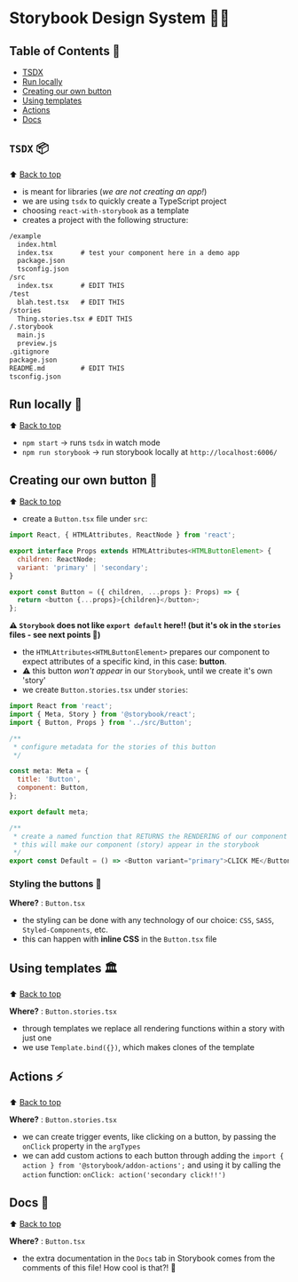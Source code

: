 # Storybook Design System 👩‍🎨

## Table of Contents 🌳

- [TSDX](#tsdx-)
- [Run locally](#run-locally-)
- [Creating our own button](#creating-our-own-button-)
- [Using templates](#using-templates-)
- [Actions](#actions-)
- [Docs](#docs-)

## `TSDX` 📦

⬆️ [Back to top](#table-of-contents-)

- is meant for libraries (_we are not creating an app!_)
- we are using `tsdx` to quickly create a TypeScript project
- choosing `react-with-storybook` as a template
- creates a project with the following structure:

```txt
/example
  index.html
  index.tsx       # test your component here in a demo app
  package.json
  tsconfig.json
/src
  index.tsx       # EDIT THIS
/test
  blah.test.tsx   # EDIT THIS
/stories
  Thing.stories.tsx # EDIT THIS
/.storybook
  main.js
  preview.js
.gitignore
package.json
README.md         # EDIT THIS
tsconfig.json
```

## Run locally 💨

⬆️ [Back to top](#table-of-contents-)

- `npm start` -> runs `tsdx` in watch mode
- `npm run storybook` -> run storybook locally at `http://localhost:6006/`

## Creating our own button 🧩

⬆️ [Back to top](#table-of-contents-)

- create a `Button.tsx` file under `src`:

```javascript
import React, { HTMLAttributes, ReactNode } from 'react';

export interface Props extends HTMLAttributes<HTMLButtonElement> {
  children: ReactNode;
  variant: 'primary' | 'secondary';
}

export const Button = ({ children, ...props }: Props) => {
  return <button {...props}>{children}</button>;
};
```

**⚠️ `Storybook` does not like `export default` here!! (but it's ok in the `stories` files - see next points 🤔)**

- the `HTMLAttributes<HTMLButtonElement>` prepares our component to expect attributes of a specific kind, in this case: **button**.
- ⚠️ this button _won't appear_ in our `Storybook`, until we create it's own 'story'
- we create `Button.stories.tsx` under `stories`:

```javascript
import React from 'react';
import { Meta, Story } from '@storybook/react';
import { Button, Props } from '../src/Button';

/**
 * configure metadata for the stories of this button
 */

const meta: Meta = {
  title: 'Button',
  component: Button,
};

export default meta;

/**
 * create a named function that RETURNS the RENDERING of our component
 * this will make our component (story) appear in the storybook
 */
export const Default = () => <Button variant="primary">CLICK ME</Button>;
```

### Styling the buttons 💅

**Where?** : `Button.tsx`

- the styling can be done with any technology of our choice: `CSS`, `SASS`, `Styled-Components`, etc.
- this can happen with **inline CSS** in the `Button.tsx` file

## Using templates 🏛

⬆️ [Back to top](#table-of-contents-)

**Where?** : `Button.stories.tsx`

- through templates we replace all rendering functions within a story with just one
- we use `Template.bind({})`, which makes clones of the template

## Actions ⚡️

⬆️ [Back to top](#table-of-contents-)

**Where?** : `Button.stories.tsx`

- we can create trigger events, like clicking on a button, by passing the `onClick` property in the `argTypes`
- we can add custom actions to each button through adding the `import { action } from '@storybook/addon-actions';` and using it by calling the `action` function: `onClick: action('secondary click!!')`

## Docs 📄

⬆️ [Back to top](#table-of-contents-)

**Where?** : `Button.tsx`

- the extra documentation in the `Docs` tab in Storybook comes from the comments of this file!
  How cool is that?! 🥳
